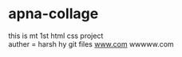# apna-collage
this is mt 1st html css project
<br>
auther = harsh hy
git files 
www.com  wwwww.com
